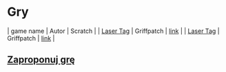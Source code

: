 # Gry

| game name                                              | Autor      | Scratch                                           |
| [Laser Tag](https://piw-piw.github.io/Games/Laser-Tag) | Griffpatch | [link](https://scratch.mit.edu/projects/17783489) |
| [Laser Tag](https://piw-piw.github.io/Games/Laser-Tag) | Griffpatch | [link](https://scratch.mit.edu/projects/17783489) |


## [Zaproponuj grę](https://github.com/piw-piw/Games/discussions/new)
